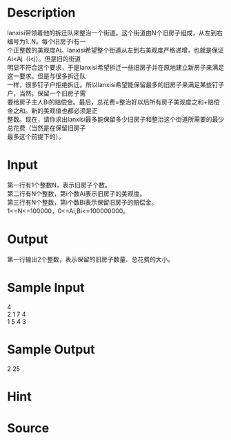 
# Description

<div class="content"><div>lanxisi带领着他的拆迁队来整治一个街道。这个街道由N个旧房子组成，从左到右编号为1..N。每个旧房子i有一</div>
<div>个正整数的美观度Ai。lanxisi希望整个街道从左到右美观度严格递增，也就是保证Ai&lt;Aj（i&lt;j）。但是旧的街道</div>
<div>明显不符合这个要求，于是lanxisi希望拆迁一些旧房子并在原地建立新房子来满足这一要求。但是与很多拆迁队</div>
<div>一样，很多钉子户拒绝拆迁。所以lanxisi希望能保留最多的旧房子来满足某些钉子户，当然，保留一个旧房子需</div>
<div>要给房子主人Bi的赔偿金。最后，总花费=整治好以后所有房子美观度之和+赔偿金之和。新的美观值也都必须是正</div>
<div>整数。现在，请你求出lanxisi最多能保留多少旧房子和整治这个街道所需要的最少总花费（当然是在保留旧房子</div>
<div>最多这个前提下的）。</div>
<p></p></div>

# Input

<div class="content"><div>第一行有1个整数N，表示旧房子个数。</div>
<div>第二行有N个整数，第i个数Ai表示旧房子的美观度。</div>
<div>第三行有N个整数，第i个数Bi表示保留旧房子的赔偿金。</div>
<div>1&lt;=N&lt;=100000，0&lt;=Ai,Bi&lt;=100000000。</div></div>

# Output

<div class="content"><p>第一行输出2个整数，表示保留的旧房子数量、总花费的大小。</p></div>

# Sample Input

<div class="content"><span class="sampledata">4 <br/>
2 1 7 4 <br/>
1 5 4 3 </span></div>

# Sample Output

<div class="content"><span class="sampledata">2 25</span></div>

# Hint

<div class="content"><p></p></div>

# Source

<div class="content"><p><a href="problemset.php?search="></a></p></div>

